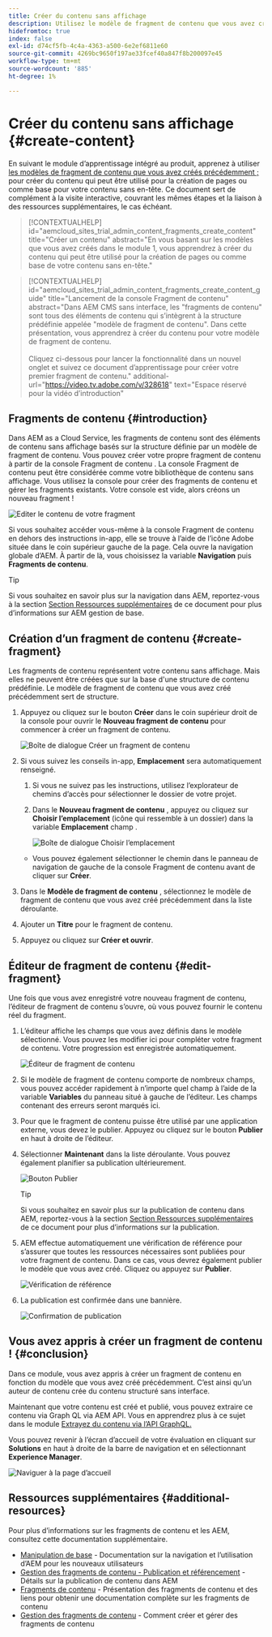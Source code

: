 ```yaml
---
title: Créer du contenu sans affichage
description: Utilisez le modèle de fragment de contenu que vous avez créé précédemment pour créer du contenu qui peut être utilisé pour la création de pages ou comme base pour votre contenu sans en-tête.
hidefromtoc: true
index: false
exl-id: d74cf5fb-4c4a-4363-a500-6e2ef6811e60
source-git-commit: 4269bc9650f197ae33fcef40a847f8b200097e45
workflow-type: tm+mt
source-wordcount: '885'
ht-degree: 1%

---
```


# Créer du contenu sans affichage {#create-content}

En suivant le module d’apprentissage intégré au produit, apprenez à utiliser [les modèles de fragment de contenu que vous avez créés précédemment ;](content-structure.md) pour créer du contenu qui peut être utilisé pour la création de pages ou comme base pour votre contenu sans en-tête. Ce document sert de complément à la visite interactive, couvrant les mêmes étapes et la liaison à des ressources supplémentaires, le cas échéant.

>[!CONTEXTUALHELP]
>id="aemcloud_sites_trial_admin_content_fragments_create_content"
>title="Créer un contenu"
>abstract="En vous basant sur les modèles que vous avez créés dans le module 1, vous apprendrez à créer du contenu qui peut être utilisé pour la création de pages ou comme base de votre contenu sans en-tête."

>[!CONTEXTUALHELP]
>id="aemcloud_sites_trial_admin_content_fragments_create_content_guide"
>title="Lancement de la console Fragment de contenu"
>abstract="Dans AEM CMS sans interface, les &quot;fragments de contenu&quot; sont tous des éléments de contenu qui s’intègrent à la structure prédéfinie appelée &quot;modèle de fragment de contenu&quot;. Dans cette présentation, vous apprendrez à créer du contenu pour votre modèle de fragment de contenu.<br><br>Cliquez ci-dessous pour lancer la fonctionnalité dans un nouvel onglet et suivez ce document d’apprentissage pour créer votre premier fragment de contenu."
>additional-url="https://video.tv.adobe.com/v/328618" text="Espace réservé pour la vidéo d’introduction"

## Fragments de contenu {#introduction}

Dans AEM as a Cloud Service, les fragments de contenu sont des éléments de contenu sans affichage basés sur la structure définie par un modèle de fragment de contenu. Vous pouvez créer votre propre fragment de contenu à partir de la console Fragment de contenu . La console Fragment de contenu peut être considérée comme votre bibliothèque de contenu sans affichage. Vous utilisez la console pour créer des fragments de contenu et gérer les fragments existants. Votre console est vide, alors créons un nouveau fragment !

![Editer le contenu de votre fragment](assets/create-content/content-fragment-console.png)

Si vous souhaitez accéder vous-même à la console Fragment de contenu en dehors des instructions in-app, elle se trouve à l’aide de l’icône Adobe située dans le coin supérieur gauche de la page. Cela ouvre la navigation globale d’AEM. À partir de là, vous choisissez la variable **Navigation** puis **Fragments de contenu**.

>[!TIP]
>
>Si vous souhaitez en savoir plus sur la navigation dans AEM, reportez-vous à la section [Section Ressources supplémentaires](#additional-resources) de ce document pour plus d’informations sur AEM gestion de base.

## Création d’un fragment de contenu {#create-fragment}

Les fragments de contenu représentent votre contenu sans affichage. Mais elles ne peuvent être créées que sur la base d&#39;une structure de contenu prédéfinie. Le modèle de fragment de contenu que vous avez créé précédemment sert de structure.

1. Appuyez ou cliquez sur le bouton **Créer** dans le coin supérieur droit de la console pour ouvrir le **Nouveau fragment de contenu** pour commencer à créer un fragment de contenu.

   ![Boîte de dialogue Créer un fragment de contenu](assets/create-content/create-content-fragment.png)

1. Si vous suivez les conseils in-app, **Emplacement** sera automatiquement renseigné.

   1. Si vous ne suivez pas les instructions, utilisez l’explorateur de chemins d’accès pour sélectionner le dossier de votre projet.

   1. Dans le **Nouveau fragment de contenu** , appuyez ou cliquez sur **Choisir l’emplacement** (icône qui ressemble à un dossier) dans la variable **Emplacement** champ .

      ![Boîte de dialogue Choisir l’emplacement](assets/create-content/choose-location.png)
   * Vous pouvez également sélectionner le chemin dans le panneau de navigation de gauche de la console Fragment de contenu avant de cliquer sur **Créer**.


1. Dans le **Modèle de fragment de contenu** , sélectionnez le modèle de fragment de contenu que vous avez créé précédemment dans la liste déroulante.

1. Ajouter un **Titre** pour le fragment de contenu.

1. Appuyez ou cliquez sur **Créer et ouvrir**.

## Éditeur de fragment de contenu {#edit-fragment}

Une fois que vous avez enregistré votre nouveau fragment de contenu, l’éditeur de fragment de contenu s’ouvre, où vous pouvez fournir le contenu réel du fragment.

1. L’éditeur affiche les champs que vous avez définis dans le modèle sélectionné. Vous pouvez les modifier ici pour compléter votre fragment de contenu. Votre progression est enregistrée automatiquement.

   ![Éditeur de fragment de contenu](assets/create-content/content-fragment-editor.png)

1. Si le modèle de fragment de contenu comporte de nombreux champs, vous pouvez accéder rapidement à n’importe quel champ à l’aide de la variable **Variables** du panneau situé à gauche de l’éditeur. Les champs contenant des erreurs seront marqués ici.

1. Pour que le fragment de contenu puisse être utilisé par une application externe, vous devez le publier. Appuyez ou cliquez sur le bouton **Publier** en haut à droite de l’éditeur.

1. Sélectionner **Maintenant** dans la liste déroulante. Vous pouvez également planifier sa publication ultérieurement.

   ![Bouton Publier](assets/create-content/publish.png)

   >[!TIP]
   >
   >Si vous souhaitez en savoir plus sur la publication de contenu dans AEM, reportez-vous à la section [Section Ressources supplémentaires](#additional-resources) de ce document pour plus d’informations sur la publication.

1. AEM effectue automatiquement une vérification de référence pour s’assurer que toutes les ressources nécessaires sont publiées pour votre fragment de contenu. Dans ce cas, vous devrez également publier le modèle que vous avez créé. Cliquez ou appuyez sur **Publier**.

   ![Vérification de référence](assets/create-content/references.png)

1. La publication est confirmée dans une bannière.

   ![Confirmation de publication](assets/create-content/publish-confirm.png)

## Vous avez appris à créer un fragment de contenu ! {#conclusion}

Dans ce module, vous avez appris à créer un fragment de contenu en fonction du modèle que vous avez créé précédemment. C’est ainsi qu’un auteur de contenu crée du contenu structuré sans interface.

Maintenant que votre contenu est créé et publié, vous pouvez extraire ce contenu via Graph QL via AEM API. Vous en apprendrez plus à ce sujet dans le module [Extrayez du contenu via l’API GraphQL.](extract-content.md)

Vous pouvez revenir à l’écran d’accueil de votre évaluation en cliquant sur **Solutions** en haut à droite de la barre de navigation et en sélectionnant **Experience Manager**.

![Naviguer à la page d’accueil](assets/create-content/home.png)

## Ressources supplémentaires {#additional-resources}

Pour plus d’informations sur les fragments de contenu et les AEM, consultez cette documentation supplémentaire.

* [Manipulation de base](/help/sites-cloud/authoring/getting-started/basic-handling.md) - Documentation sur la navigation et l’utilisation d’AEM pour les nouveaux utilisateurs
* [Gestion des fragments de contenu - Publication et référencement](/help/assets/content-fragments/content-fragments-managing.md#publishing-and-referencing-a-fragment) - Détails sur la publication de contenu dans AEM
* [Fragments de contenu](/help/assets/content-fragments/content-fragments.md) - Présentation des fragments de contenu et des liens pour obtenir une documentation complète sur les fragments de contenu
* [Gestion des fragments de contenu](/help/assets/content-fragments/content-fragments-managing.md) - Comment créer et gérer des fragments de contenu
